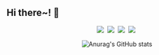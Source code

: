 ## Hi there~! 👋

<div align=center>
<img src="https://img.shields.io/badge/JavaScript-yellow?style=flat&logo=Javascript&logoColor=white"/>&nbsp;
<img src="https://img.shields.io/badge/TypeScript-3766AB?style=flat&logo=TypeScript&logoColor=white"/>&nbsp;
<img src="https://img.shields.io/badge/React-33FFF7?style=flat&logo=react&logoColor=white"/>&nbsp;
<img src="https://img.shields.io/badge/Git-orange?style=flat&logo=git&logoColor=white"/>&nbsp;

  
  ![Anurag's GitHub stats](https://github-readme-stats.vercel.app/api?username=dev-Jaewon&show_icons=true&theme=transparent)
  
  <br/>
  
</div>
